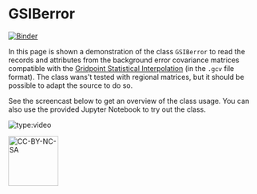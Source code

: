 # GSIBerror

[![Binder](https://mybinder.org/badge_logo.svg)](https://mybinder.org/v2/gh/cfbastarz/GSIBerror/main)

In this page is shown a demonstration of the class `GSIBerror` to read the records and attributes from the background error covariance matrices compatible with the [Gridpoint Statistical Interpolation](https://dtcenter.org/community-code/gridpoint-statistical-interpolation-gsi) (in the `.gcv` file format). The class wans't tested with regional matrices, but it should be possible to adapt the source to do so.

See the screencast below to get an overview of the class usage. You can also use the provided Jupyter Notebook to try out the class. 

![type:video](https://youtube.com/embed/eD3OxtXJU90)

<a href="https://creativecommons.org/licenses/by-nc-sa/4.0/legalcode" target="_blank"><img src="https://mirrors.creativecommons.org/presskit/buttons/88x31/png/by-nc-sa.png" alt="CC-BY-NC-SA" width="100"/></a>

